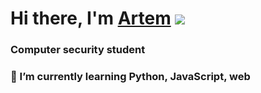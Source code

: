 # Hi there, I'm [Artem](https://t.me/tetero_O) ![](https://github.com/blackcater/blackcater/raw/main/images/Hi.gif) 
### Computer security student
### 🌱 I’m currently learning Python, JavaScript, web

